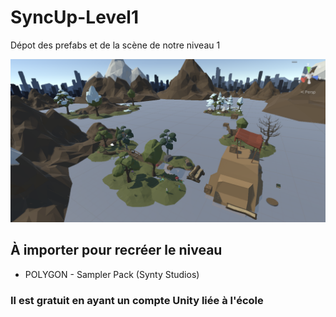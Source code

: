 # SyncUp-Level1
Dépot des prefabs et de la scène de notre niveau 1

![ExampleView](https://github.com/TommySpag/SyncUp-Level1/blob/main/POCLevel.png)

## À importer pour recréer le niveau
- POLYGON - Sampler Pack (Synty Studios)
### Il est gratuit en ayant un compte Unity liée à l'école
